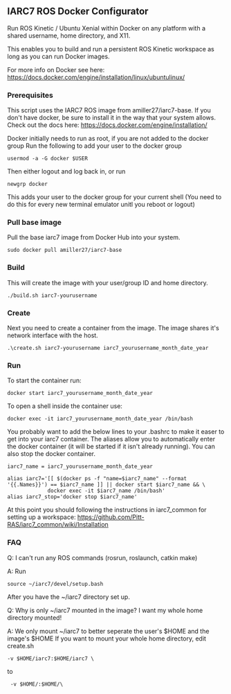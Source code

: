 ## IARC7 ROS Docker Configurator

Run ROS Kinetic / Ubuntu Xenial within Docker on any platform with a shared
username, home directory, and X11.

This enables you to build and run a persistent ROS Kinetic workspace as long as
you can run Docker images.

For more info on Docker see here: https://docs.docker.com/engine/installation/linux/ubuntulinux/

### Prerequisites
This script uses the IARC7 ROS image from amiller27/iarc7-base.
If you don't have docker, be sure to install it in the way that your system allows. Check out the docs here: https://docs.docker.com/engine/installation/

Docker initially needs to run as root, if you are not added to the docker group
Run the following to add your user to the docker group
```
usermod -a -G docker $USER
```
Then either logout and log back in, or run
```
newgrp docker
```
This adds your user to the docker group for your current shell (You need to do
this for every new terminal emulator unitl you reboot or logout)

### Pull base image
Pull the base iarc7 image from Docker Hub into your system.
```
sudo docker pull amiller27/iarc7-base
```

### Build
This will create the image with your user/group ID and home directory.
```
./build.sh iarc7-yourusername
```

### Create
Next you need to create a container from the image. The image shares it's  network interface with the host.
```
.\create.sh iarc7-yourusername iarc7_yourusername_month_date_year
```

### Run
To start the container run:
```
docker start iarc7_yourusername_month_date_year
```

To open a shell inside the container use:
```
docker exec -it iarc7_yourusername_month_date_year /bin/bash
```

You probably want to add the below lines to your .bashrc to make it easer to get into your  iarc7 container. The aliases allow you to automatically enter the docker container (it will be started if it isn't already running). You can also stop the docker container.
```
iarc7_name = iarc7_yourusername_month_date_year

alias iarc7='[[ $(docker ps -f "name=$iarc7_name" --format '{{.Names}}') == $iarc7_name ]] || docker start $iarc7_name && \
             docker exec -it $iarc7_name /bin/bash'
alias iarc7_stop='docker stop $iarc7_name'
```

At this point you should following the instructions in iarc7_common for setting up a workspace: https://github.com/Pitt-RAS/iarc7_common/wiki/Installation

### FAQ

Q: I can't run any ROS commands (rosrun, roslaunch, catkin make)

A: Run
```
source ~/iarc7/devel/setup.bash
```
After you have the ~/iarc7 directory set up.

Q: Why is only ~/iarc7  mounted in the image? I want my whole home directory mounted!

A: We only mount ~/iarc7 to better seperate the user's $HOME and the image's $HOME
If you want to mount your whole home directory, edit create.sh

```
-v $HOME/iarc7:$HOME/iarc7 \
```
to
```
 -v $HOME/:$HOME/\
 ```
